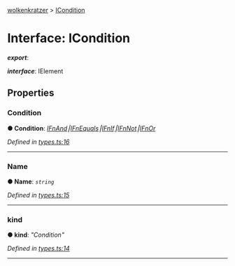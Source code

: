 [wolkenkratzer](../README.md) > [ICondition](../interfaces/icondition.md)



# Interface: ICondition

*__export__*: 

*__interface__*: IElement



## Properties
<a id="condition"></a>

###  Condition

**●  Condition**:  *[IFnAnd](ifnand.md)⎮[IFnEquals](ifnequals.md)⎮[IFnIf](ifnif.md)⎮[IFnNot](ifnnot.md)⎮[IFnOr](ifnor.md)* 

*Defined in [types.ts:16](https://github.com/arminhammer/wolkenkratzer/blob/2f7be77/src/types.ts#L16)*





___

<a id="name"></a>

###  Name

**●  Name**:  *`string`* 

*Defined in [types.ts:15](https://github.com/arminhammer/wolkenkratzer/blob/2f7be77/src/types.ts#L15)*





___

<a id="kind"></a>

###  kind

**●  kind**:  *"Condition"* 

*Defined in [types.ts:14](https://github.com/arminhammer/wolkenkratzer/blob/2f7be77/src/types.ts#L14)*





___


